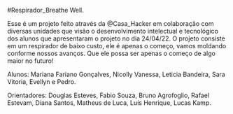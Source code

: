 #Respirador_Breathe Well.

Esse é um projeto feito através da @Casa_Hacker em colaboração com diversas unidades que visão o desenvolvimento intelectual e tecnológico dos alunos que apresentaram o projeto no dia 24/04/22.
O projeto consiste em um respirador de baixo custo, ele é apenas o começo, vamos moldando conforme nossos avanços. Que ele possa ser apenas o começo de algo maior no futuro!

 Alunos: Mariana Fariano Gonçalves, Nicolly Vanessa, Leticia Bandeira, Sara Vitoria, Evellyn e Pedro.
 
 Orientadores: Douglas Esteves, Fabio Souza, Bruno Agrofoglio, Rafael Estevam, Diana Santos, Matheus de Luca, Luís Henrique, Lucas Kamp.
